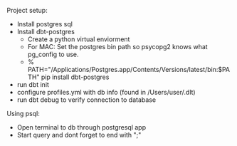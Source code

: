 
Project setup:
- Install postgres sql 
- Install dbt-postgres
    - Create a python virtual enviorment
    - For MAC: Set the postgres bin path so psycopg2 knows what pg_config to use.
    - % PATH="/Applications/Postgres.app/Contents/Versions/latest/bin:$PATH" pip install dbt-postgres
- run dbt init 
- configure profiles.yml with db info (found in /Users/user/.dlt)
- run dbt debug to verify connection to database

Using psql: 
- Open terminal to db through postgresql app
- Start query and dont forget to end with ";"